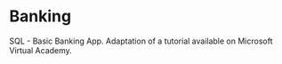 Banking
=======

SQL - Basic Banking App. Adaptation of a tutorial available on Microsoft Virtual Academy.
